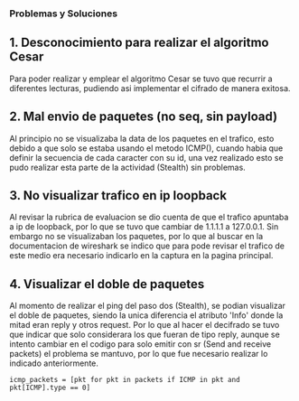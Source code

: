 ### Problemas y Soluciones

## 1. Desconocimiento para realizar el algoritmo Cesar
Para poder realizar y emplear el algoritmo Cesar se tuvo que recurrir a diferentes lecturas, pudiendo asi implementar el cifrado de manera exitosa. 
## 2. Mal envio de paquetes (no seq, sin payload)
Al principio no se visualizaba la data de los paquetes en el trafico, esto debido a que solo se estaba usando el metodo ICMP(), cuando habia que definir la secuencia de cada caracter con su id, una vez realizado esto se pudo realizar esta parte de la actividad (Stealth) sin problemas.
## 3. No visualizar trafico en ip loopback
Al revisar la rubrica de evaluacion se dio cuenta de que el trafico apuntaba a ip de loopback, por lo que se tuvo que cambiar de 1.1.1.1 a 127.0.0.1. Sin embargo no se visualizaban los paquetes, por lo que al buscar en la documentacion de wireshark se indico que para pode revisar el trafico de este medio era necesario indicarlo en la captura en la pagina principal.
## 4. Visualizar el doble de paquetes
Al momento de realizar el ping del paso dos (Stealth), se podian visualizar el doble de paquetes, siendo la unica diferencia el atributo 'Info' donde la mitad eran reply y otros request. Por lo que al hacer el decifrado se tuvo que indicar que solo considerara los que fueran de tipo reply, aunque se intento cambiar en el codigo para solo emitir con sr (Send and receive packets) el problema se mantuvo, por lo que fue necesario realizar lo indicado anteriormente. 

```
icmp_packets = [pkt for pkt in packets if ICMP in pkt and pkt[ICMP].type == 0]
```